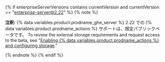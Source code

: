 {% if enterpriseServerVersions contains currentVersion and currentVersion == "enterprise-server@2.22" %}
{% note %}

**注釈:** {% data variables.product.prodname_ghe_server %} 2.22 での {% data variables.product.prodname_actions %} サポートは、限定パブリックベータです。 To review the external storage requirements and request access to the beta, see "[Enabling {% data variables.product.prodname_actions %} and configuring storage](/enterprise/admin/github-actions/enabling-github-actions-and-configuring-storage)."

{% endnote %}
{% endif %}
